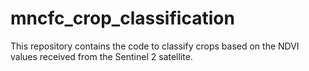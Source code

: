 # mncfc_crop_classification
This repository contains the code to classify crops based on the NDVI values received from the Sentinel 2 satellite.

